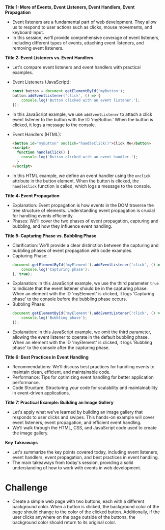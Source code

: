 
**Title 1:  More of Events, Event Listeners, Event Handlers, Event Propagation**

- Event listeners are a fundamental part of web development. They allow us to respond to user actions such as clicks, mouse movements, and keyboard input.
- In this session, we'll provide comprehensive coverage of event listeners, including different types of events, attaching event listeners, and removing event listeners.

**Title 2: Event Listeners vs. Event Handlers**
- Let's compare event listeners and event handlers with practical examples.
- Event Listeners (JavaScript):
  
    ```javascript
    const button = document.getElementById('myButton');
    button.addEventListener('click', () => {
        console.log('Button clicked with an event listener.');
    });
    ```
- In this JavaScript example, we use `addEventListener` to attach a click event listener to the button with the ID 'myButton.' When the button is clicked, it logs a message to the console.
- Event Handlers (HTML):
    ```html
    <button id="myButton" onclick="handleClick()">Click Me</button>
    <script>
      function handleClick() {
        console.log('Button clicked with an event handler.');
      }
    </script>
    ```
-  In this HTML example, we define an event handler using the `onclick` attribute in the button element. When the button is clicked, the `handleClick` function is called, which logs a message to the console.

**Title 4: Event Propagation**
- Explanation: Event propagation is how events in the DOM traverse the tree structure of elements. Understanding event propagation is crucial for handling events efficiently.
- Phases: We'll cover the two phases of event propagation, capturing and bubbling, and how they influence event handling.

**Title 5: Capturing Phase vs. Bubbling Phase**
- Clarification: We'll provide a clear distinction between the capturing and bubbling phases of event propagation with code examples.
- Capturing Phase:
    ```javascript
    document.getElementById('myElement').addEventListener('click', () => {
        console.log('Capturing phase');
    }, true);
    ```
- Explanation: In this JavaScript example, we use the third parameter `true` to indicate that the event listener should be in the capturing phase. When an element with the ID 'myElement' is clicked, it logs 'Capturing phase' to the console before the bubbling phase occurs.
- Bubbling Phase:
    ```javascript
    document.getElementById('myElement').addEventListener('click', () => {
        console.log('Bubbling phase');
    });
    ```
- Explanation: In this JavaScript example, we omit the third parameter, allowing the event listener to operate in the default bubbling phase. When an element with the ID 'myElement' is clicked, it logs 'Bubbling phase' to the console after the capturing phase.

**Title 6: Best Practices in Event Handling**
- Recommendations: We'll discuss best practices for handling events to maintain clean, efficient, and maintainable code.
- Performance: Tips for optimizing event handling for better application performance.
- Code Structure: Structuring your code for scalability and maintainability in event-driven applications.

**Title 7: Practical Example: Building an Image Gallery**
- Let's apply what we've learned by building an image gallery that responds to user clicks and swipes. This hands-on example will cover event listeners, event propagation, and efficient event handling.
- We'll walk through the HTML, CSS, and JavaScript code used to create the image gallery.

**Key Takeaways**
- Let's summarize the key points covered today, including event listeners, event handlers, event propagation, and best practices in event handling.
- The main takeaways from today's session, providing a solid understanding of how to work with events in web development.

# Challenge
- Create a simple web page with two buttons, each with a different background color. When a button is clicked, the background color of the page should change to the color of the clicked button. Additionally, if the user clicks anywhere on the page outside of the buttons, the background color should return to its original color.
